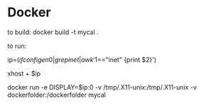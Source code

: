 # Docker


to build:
docker build -t mycal .

to run:

ip=$(ifconfig en0 | grep inet | awk '$1=="inet" {print $2}')

xhost + $ip

docker run -e DISPLAY=$ip:0 -v /tmp/.X11-unix:/tmp/.X11-unix -v dockerfolder:/dockerfolder mycal
